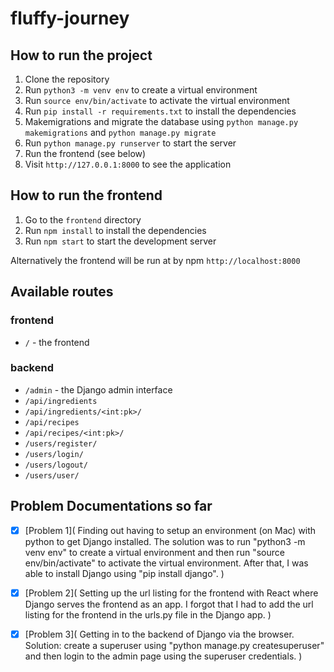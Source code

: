 # fluffy-journey

## How to run the project

1. Clone the repository
2. Run `python3 -m venv env` to create a virtual environment
3. Run `source env/bin/activate` to activate the virtual environment
4. Run `pip install -r requirements.txt` to install the dependencies
5. Makemigrations and migrate the database using `python manage.py makemigrations` and `python manage.py migrate`
6. Run `python manage.py runserver` to start the server
7. Run the frontend (see below)
8. Visit `http://127.0.0.1:8000` to see the application

## How to run the frontend

1. Go to the `frontend` directory
2. Run `npm install` to install the dependencies
3. Run `npm start` to start the development server

Alternatively the frontend will be run at by npm `http://localhost:8000`

## Available routes

### frontend

- `/` - the frontend

### backend

- `/admin` - the Django admin interface
- `/api/ingredients`
- `/api/ingredients/<int:pk>/`
- `/api/recipes`
- `/api/recipes/<int:pk>/`
- `/users/register/`
- `/users/login/`
- `/users/logout/`
- `/users/user/`

## Problem Documentations so far

- [x] [Problem 1](
      Finding out having to setup an environment (on Mac) with python to get Django installed. The solution was to run "python3 -m venv env" to create a virtual environment and then run "source env/bin/activate" to activate the virtual environment. After that, I was able to install Django using "pip install django".
      )

- [x] [Problem 2](
      Setting up the url listing for the frontend with React where Django serves the frontend as an app. I forgot that I had to add the url listing for the frontend in the urls.py file in the Django app.
      )

- [x] [Problem 3](
      Getting in to the backend of Django via the browser. Solution: create a superuser using "python manage.py createsuperuser" and then login to the admin page using the superuser credentials.
      )
